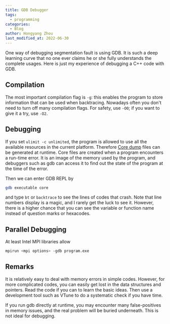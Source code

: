 ```yaml
---
title: GDB Debugger
tags:
  - programming
categories:
  - Blog
author: Hongyang Zhou
last_modified_at: 2022-06-30
---
```


One way of debugging segmentation fault is using GDB. It is such a deep learning curve that no one ever claims he or she fully understands the complete usages.
Here is just my experience of debugging a C++ code with GDB.

## Compilation

The most important compilation flag is `-g`: this enables the program to store information that can be used when backtracing.
Nowadays often you don't need to turn off many compilation flags. For safety, use `-O0`; if you want to give it a try, use `-O2`.

## Debugging

If you set `ulimit -c unlimited`, the program is allowed to use all the available resources in the current platform.
Therefore [Core dump](https://en.wikipedia.org/wiki/Core_dump) files can be generated at runtime.
Core files are created when a program encounters a run-time error.
It is an image of the memory used by the program, and debuggers such as gdb can access it to find out the state of the program at the time of the error.

Then we can enter GDB REPL by

```sh
gdb executable core
```

and type `bt` or `backtrace` to see the lines of codes that crash.
Note that line numbers display is a magic, and I rarely get the luck to see it.
However, there is a higher chance that you can see the variable or function name instead of question marks or hexacodes.

## Parallel Debugging

At least Intel MPI libraries allow

```sh
mpirun <mpi options> -gdb program.exe
```

## Remarks

It is relatively easy to deal with memory errors in simple codes. However, for more complicated codes, you can easily get lost in the data structures and pointers.
Read the code if you can to learn the basic ideas. Then use a development tool such as VTune to do a systematic check if you have time.

If you run gdb directly at runtime, you may encounter many false-positives in memory issues, and the real problem will be buried underneath.
This is not ideal for debugging.
